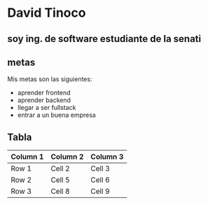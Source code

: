 # David Tinoco

## soy ing. de software **estudiante de la senati**
 
##  metas

 Mis metas son las siguientes:
* aprender frontend 
* aprender backend
* llegar a ser fullstack
* entrar a un buena empresa

## Tabla

| Column 1 | Column 2 | Column 3 |
|----------|----------|----------|
| Row 1    | Cell 2   | Cell 3   |
| Row 2    | Cell 5   | Cell 6   |
| Row 3    | Cell 8   | Cell 9   |
